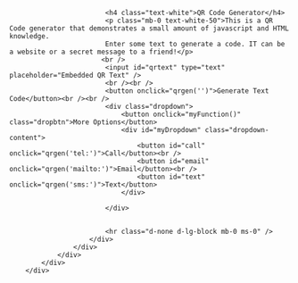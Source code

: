 <script src="https://cdn.rawgit.com/davidshimjs/qrcodejs/gh-pages/qrcode.min.js"></script>
<script>
        function qrgen(prefix){
            var medium = "";
            var mediumText = prefix + document.getElementById("qrtext").value;
            clearBox('qrcode');
                new QRCode(document.getElementById("qrcode"), mediumText);
        }
        function clearBox(elementID)
        {
            document.getElementById(elementID).innerHTML = "";
        }
</script>

 
 
 
 
 <div class="row gx-0 mb-5 mb-lg-0 justify-content-center">
            <div class="col-lg-6">
                <div id="qrcode"></div>
            </div>
            <div class="col-lg-6">
                <div class="bg-black text-center h-100 project">
                    <div class="d-flex h-100">
                        <div class="project-text w-100 my-auto text-center text-lg-left">

                            <h4 class="text-white">QR Code Generator</h4>
                            <p class="mb-0 text-white-50">This is a QR Code generator that demonstrates a small amount of javascript and HTML knowledge.
                            Enter some text to generate a code. IT can be a website or a secret message to a friend!</p>
                           <br />
                            <input id="qrtext" type="text" placeholder="Embedded QR Text" />
                            <br /><br />
                            <button onclick="qrgen('')">Generate Text Code</button><br /><br />
                            <div class="dropdown">
                                <button onclick="myFunction()" class="dropbtn">More Options</button>
                                <div id="myDropdown" class="dropdown-content">
                                    <button id="call" onclick="qrgen('tel:')">Call</button><br />
                                    <button id="email" onclick="qrgen('mailto:')">Email</button><br />
                                    <button id="text" onclick="qrgen('sms:')">Text</button>
                                </div>

                            </div>


                            <hr class="d-none d-lg-block mb-0 ms-0" />
                        </div>
                    </div>
                </div>
            </div>
        </div>
